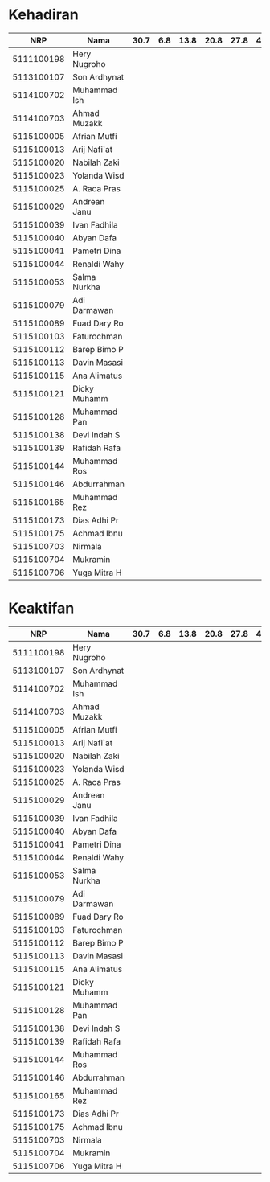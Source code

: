 
# Kehadiran

|  NRP     |  Nama      |30.7|6.8|13.8|20.8|27.8|4.9|11.9|18.9|25.9|1.10|8.10|15.10|22.10|29.10|6.11|13.11| 
|---|---|---|---|---|---|---|---|---|---|---|---|---|---|---|---|---|---| 
|5111100198|Hery Nugroho| | | | | | | | | | | | | | | | | 
|5113100107|Son Ardhynat| | | | | | | | | | | | | | | | | 
|5114100702|Muhammad Ish| | | | | | | | | | | | | | | | | 
|5114100703|Ahmad Muzakk| | | | | | | | | | | | | | | | | 
|5115100005|Afrian Mutfi| | | | | | | | | | | | | | | | | 
|5115100013|Arij Nafi`at| | | | | | | | | | | | | | | | | 
|5115100020|Nabilah Zaki| | | | | | | | | | | | | | | | | 
|5115100023|Yolanda Wisd| | | | | | | | | | | | | | | | | 
|5115100025|A. Raca Pras| | | | | | | | | | | | | | | | | 
|5115100029|Andrean Janu| | | | | | | | | | | | | | | | | 
|5115100039|Ivan Fadhila| | | | | | | | | | | | | | | | | 
|5115100040|Abyan Dafa  | | | | | | | | | | | | | | | | | 
|5115100041|Pametri Dina| | | | | | | | | | | | | | | | | 
|5115100044|Renaldi Wahy| | | | | | | | | | | | | | | | | 
|5115100053|Salma Nurkha| | | | | | | | | | | | | | | | | 
|5115100079|Adi Darmawan| | | | | | | | | | | | | | | | | 
|5115100089|Fuad Dary Ro| | | | | | | | | | | | | | | | | 
|5115100103|Faturochman | | | | | | | | | | | | | | | | | 
|5115100112|Barep Bimo P| | | | | | | | | | | | | | | | | 
|5115100113|Davin Masasi| | | | | | | | | | | | | | | | | 
|5115100115|Ana Alimatus| | | | | | | | | | | | | | | | | 
|5115100121|Dicky Muhamm| | | | | | | | | | | | | | | | | 
|5115100128|Muhammad Pan| | | | | | | | | | | | | | | | | 
|5115100138|Devi Indah S| | | | | | | | | | | | | | | | | 
|5115100139|Rafidah Rafa| | | | | | | | | | | | | | | | | 
|5115100144|Muhammad Ros| | | | | | | | | | | | | | | | | 
|5115100146|Abdurrahman | | | | | | | | | | | | | | | | | 
|5115100165|Muhammad Rez| | | | | | | | | | | | | | | | | 
|5115100173|Dias Adhi Pr| | | | | | | | | | | | | | | | | 
|5115100175|Achmad Ibnu | | | | | | | | | | | | | | | | | 
|5115100703|Nirmala     | | | | | | | | | | | | | | | | | 
|5115100704|Mukramin    | | | | | | | | | | | | | | | | | 
|5115100706|Yuga Mitra H| | | | | | | | | | | | | | | | | 

# Keaktifan

|  NRP     |  Nama      |30.7|6.8|13.8|20.8|27.8|4.9|11.9|18.9|25.9|1.10|8.10|15.10|22.10|29.10|6.11|13.11| 
|-|-|-|-|-|-|-|-|-|-|-|-|-|-|-|-|-|-| 
|5111100198|Hery Nugroho| | | | | | | | | | | | | | | | | 
|5113100107|Son Ardhynat| | | | | | | | | | | | | | | | | 
|5114100702|Muhammad Ish| | | | | | | | | | | | | | | | | 
|5114100703|Ahmad Muzakk| | | | | | | | | | | | | | | | | 
|5115100005|Afrian Mutfi| | | | | | | | | | | | | | | | | 
|5115100013|Arij Nafi`at| | | | | | | | | | | | | | | | | 
|5115100020|Nabilah Zaki| | | | | | | | | | | | | | | | | 
|5115100023|Yolanda Wisd| | | | | | | | | | | | | | | | | 
|5115100025|A. Raca Pras| | | | | | | | | | | | | | | | | 
|5115100029|Andrean Janu| | | | | | | | | | | | | | | | | 
|5115100039|Ivan Fadhila| | | | | | | | | | | | | | | | | 
|5115100040|Abyan Dafa  | | | | | | | | | | | | | | | | | 
|5115100041|Pametri Dina| | | | | | | | | | | | | | | | | 
|5115100044|Renaldi Wahy| | | | | | | | | | | | | | | | | 
|5115100053|Salma Nurkha| | | | | | | | | | | | | | | | | 
|5115100079|Adi Darmawan| | | | | | | | | | | | | | | | | 
|5115100089|Fuad Dary Ro| | | | | | | | | | | | | | | | | 
|5115100103|Faturochman | | | | | | | | | | | | | | | | | 
|5115100112|Barep Bimo P| | | | | | | | | | | | | | | | | 
|5115100113|Davin Masasi| | | | | | | | | | | | | | | | | 
|5115100115|Ana Alimatus| | | | | | | | | | | | | | | | | 
|5115100121|Dicky Muhamm| | | | | | | | | | | | | | | | | 
|5115100128|Muhammad Pan| | | | | | | | | | | | | | | | | 
|5115100138|Devi Indah S| | | | | | | | | | | | | | | | | 
|5115100139|Rafidah Rafa| | | | | | | | | | | | | | | | | 
|5115100144|Muhammad Ros| | | | | | | | | | | | | | | | | 
|5115100146|Abdurrahman | | | | | | | | | | | | | | | | | 
|5115100165|Muhammad Rez| | | | | | | | | | | | | | | | | 
|5115100173|Dias Adhi Pr| | | | | | | | | | | | | | | | | 
|5115100175|Achmad Ibnu | | | | | | | | | | | | | | | | | 
|5115100703|Nirmala     | | | | | | | | | | | | | | | | | 
|5115100704|Mukramin    | | | | | | | | | | | | | | | | | 
|5115100706|Yuga Mitra H| | | | | | | | | | | | | | | | | 
